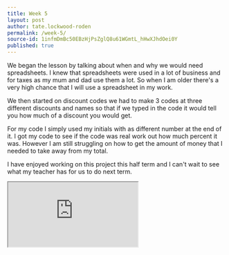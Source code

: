 ```yaml
---
title: Week 5
layout: post
author: tate.lockwood-roden
permalink: /week-5/
source-id: 1infmDmBc50EBzHjPsZglQ8u61WGmtL_hHwXJhdOei0Y
published: true
---
```

We began the lesson by talking about when and why we would need spreadsheets. I knew that spreadsheets were used in a lot of business and for taxes as my mum and dad use them a lot. So when I am older there's a very high chance that I will use a spreadsheet in my work.

We then started on discount codes we had to make 3 codes at three different discounts and names so that if we typed in the code it would tell you how much of a discount you would get. 

For my code I simply used my initials with as different number at the end of it. I got my code to see if the code was real work out how much percent it was. However I am still struggling on how to get the amount of money that I needed to take away from my total.

I have enjoyed working on this project this half term and I can't wait to see what my teacher has for us to do next term.

<iframe src="https://docs.google.com/spreadsheets/d/e/2PACX-1vSyOMuzRIQzyyOuToaY7T1mj7AqI6LCoRdAG3YhgXOncXLZZZPRN5Q4dk6YCnbi4OkcmVcw8poh-vtT/pubhtml?widget=true&amp;headers=false"></iframe>
